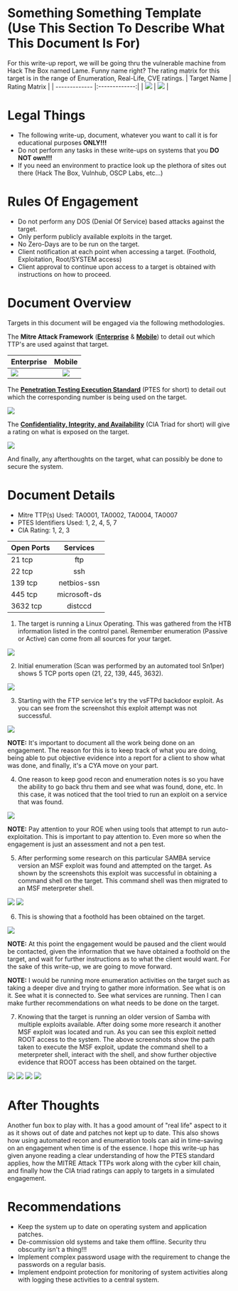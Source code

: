 # Something Something Template (Use This Section To Describe What This Document Is For)
For this write-up report, we will be going thru the vulnerable machine from Hack The Box named Lame. Funny name right? The rating matrix for this target is in the range of Enumeration, Real-Life, CVE ratings.
| Target Name    | Rating Matrix        |
| ------------- |:-------------:|
| ![](https://github.com/00Beetzncheez00/images/blob/main/lame-2.png)  | ![](https://github.com/00Beetzncheez00/images/blob/main/lame-1.png) |

# Legal Things
- The following write-up, document, whatever you want to call it is for educational purposes **ONLY!!!**
- Do not perform any tasks in these write-ups on systems that you **DO NOT own!!!**
- If you need an environment to practice look up the plethora of sites out there (Hack The Box, Vulnhub, OSCP Labs, etc...)

# Rules Of Engagement
- Do not perform any DOS (Denial Of Service) based attacks against the target.
- Only perform publicly available exploits in the target.
- No Zero-Days are to be run on the target.
- Client notification at each point when accessing a target. (Foothold, Exploitation, Root/SYSTEM access)
- Client approval to continue upon access to a target is obtained with instructions on how to proceed.

# Document Overview
Targets in this document will be engaged via the following methodologies.

The **Mitre Attack Framework** ([**Enterprise**](https://attack.mitre.org/tactics/enterprise/) & [**Mobile**](https://attack.mitre.org/tactics/mobile/)) to detail out which TTP's are used against that target.

| Enterprise    | Mobile        |
| ------------- |:-------------:|
| ![](https://github.com/00Beetzncheez00/images/blob/main/mitre-attack-enterprise.png)  | ![](https://github.com/00Beetzncheez00/images/blob/main/mitre-attack-mobile.png) |

The [**Penetration Testing Execution Standard**](http://www.pentest-standard.org/index.php/Main_Page) (PTES for short) to detail out which the corresponding number is being used on the target.

![](https://github.com/00Beetzncheez00/images/blob/main/ptes-image.png)

The [**Confidentiality, Integrity, and Availability**](https://en.wikipedia.org/wiki/Information_security#Basic_principles) (CIA Triad for short) will give a rating on what is exposed on the target.

![](https://github.com/00Beetzncheez00/images/blob/main/cia-triad-logo.png)

And finally, any afterthoughts on the target, what can possibly be done to secure the system.

# Document Details
- Mitre TTP(s) Used: TA0001, TA0002, TA0004, TA0007
- PTES Identifiers Used: 1, 2, 4, 5, 7
- CIA Rating: 1, 2, 3

| Open Ports    | Services        |
| ------------- |:-------------:|
| 21 tcp | ftp |
| 22 tcp | ssh |
| 139 tcp | netbios-ssn |
| 445 tcp | microsoft-ds |
| 3632 tcp | distccd |

1. The target is running a Linux Operating. This was gathered from the HTB information listed in the control panel. Remember enumeration (Passive or Active) can come from all sources for your target.

![](https://github.com/00Beetzncheez00/images/blob/main/lame-3.png)

2. Initial enumeration (Scan was performed by an automated tool Sn1per) shows 5 TCP ports open (21, 22, 139, 445, 3632).

![](https://github.com/00Beetzncheez00/images/blob/main/lame-4.png)

3. Starting with the FTP service let's try the vsFTPd backdoor exploit. As you can see from the screenshot this exploit attempt was not successful.

![](https://github.com/00Beetzncheez00/images/blob/main/lame-5.png)

**NOTE:** It's important to document all the work being done on an engagement. The reason for this is to keep track of what you are doing, being able to put objective evidence into a report for a client to show what was done, and finally, it's a CYA move on your part.

4. One reason to keep good recon and enumeration notes is so you have the ability to go back thru them and see what was found, done, etc. In this case, it was noticed that the tool tried to run an exploit on a service that was found.

![](https://github.com/00Beetzncheez00/images/blob/main/lame-6.png)

**NOTE:** Pay attention to your ROE when using tools that attempt to run auto-exploitation. This is important to pay attention to. Even more so when the engagement is just an assessment and not a pen test.

5. After performing some research on this particular SAMBA service version an MSF exploit was found and attempted on the target. As shown by the screenshots this exploit was successful in obtaining a command shell on the target. This command shell was then migrated to an MSF meterpreter shell.

![](https://github.com/00Beetzncheez00/images/blob/main/lame-7.png)
![](https://github.com/00Beetzncheez00/images/blob/main/lame-8.png)

6. This is showing that a foothold has been obtained on the target.

![](https://github.com/00Beetzncheez00/images/blob/main/lame-9.png)

**NOTE:** At this point the engagement would be paused and the client would be contacted, given the information that we have obtained a foothold on the target, and wait for further instructions as to what the client would want. For the sake of this write-up, we are going to move forward.

**NOTE:** I would be running more enumeration activities on the target such as taking a deeper dive and trying to gather more information. See what is on it. See what it is connected to. See what services are running. Then I can make further recommendations on what needs to be done on the target.

7. Knowing that the target is running an older version of Samba with multiple exploits available. After doing some more research it another MSF exploit was located and run. As you can see this exploit netted ROOT access to the system. The above screenshots show the path taken to execute the MSF exploit, update the command shell to a meterpreter shell, interact with the shell, and show further objective evidence that ROOT access has been obtained on the target.

![](https://github.com/00Beetzncheez00/images/blob/main/lame-10.png)
![](https://github.com/00Beetzncheez00/images/blob/main/lame-11.png)
![](https://github.com/00Beetzncheez00/images/blob/main/lame-12.png)
![](https://github.com/00Beetzncheez00/images/blob/main/lame-13.png)

# After Thoughts
Another fun box to play with. It has a good amount of "real life" aspect to it as it shows out of date and patches not kept up to date. This also shows how using automated recon and enumeration tools can aid in time-saving on an engagement when time is of the essence. I hope this write-up has given anyone reading a clear understanding of how the PTES standard applies, how the MITRE Attack TTPs work along with the cyber kill chain, and finally how the CIA triad ratings can apply to targets in a simulated engagement.

# Recommendations
- Keep the system up to date on operating system and application patches.
- De-commission old systems and take them offline. Security thru obscurity isn't a thing!!!
- Implement complex password usage with the requirement to change the passwords on a regular basis.
- Implement endpoint protection for monitoring of system activities along with logging these activities to a central system.

